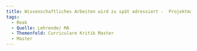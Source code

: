 ```yaml
---
title: Wissenschaftliches Arbeiten wird zu spät adressiert -  Projektmanagement ist zu spät im Curriculum
tags:
  - Reak
  - Quelle: Lehrende/ MA
  - Themenfeld: Curriculare Kritik Master
  - Master
---
```

